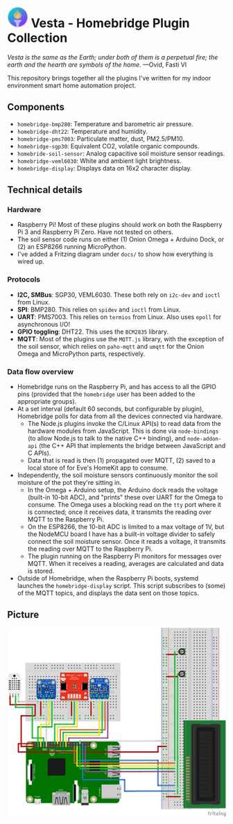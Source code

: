 # <img src="/docs/icon/icon.png?raw=true" height="48"> Vesta - Homebridge Plugin Collection

*Vesta is the same as the Earth; under both of them is a perpetual fire; the earth and the hearth are symbols of the home.*
—Ovid, Fasti VI

This repository brings together all the plugins I've written for my indoor environment smart home automation project.

## Components
- `homebridge-bmp280`: Temperature and barometric air pressure.
- `homebridge-dht22`: Temperature and humidity.
- `homebridge-pms7003`: Particulate matter, dust, PM2.5/PM10.
- `homebridge-sgp30`: Equivalent CO2, volatile organic compounds.
- `homebride-soil-sensor`: Analog capacitive soil moisture sensor readings.
- `homebridge-veml6030`: White and ambient light brightness.
- `homebridge-display`: Displays data on 16x2 character display.

## Technical details
### Hardware
- Raspberry Pi! Most of these plugins should work on both the Raspberry Pi 3 and Raspberry Pi Zero. Have not tested on others.
- The soil sensor code runs on either (1) Onion Omega + Arduino Dock, or (2) an ESP8266 running MicroPython.
- I've added a Fritzing diagram under `docs/` to show how everything is wired up.

### Protocols
- **I2C, SMBus**: SGP30, VEML6030. These both rely on `i2c-dev` and `ioctl` from Linux.
- **SPI**: BMP280. This relies on `spidev` and `ioctl` from Linux.
- **UART**: PMS7003. This relies on `termios` from Linux. Also uses `epoll` for asynchronous I/O!
- **GPIO toggling**: DHT22. This uses the `BCM2835` library.
- **MQTT**: Most of the plugins use the `MQTT.js` library, with the exception of the soil sensor, which relies on `paho-mqtt` and `umqtt` for the Onion Omega and MicroPython parts, respectively.

### Data flow overview
- Homebridge runs on the Raspberry Pi, and has access to all the GPIO pins (provided that the `homebridge` user has been added to the appropriate groups).
- At a set interval (default 60 seconds, but configurable by plugin), Homebridge polls for data from all the devices connected via hardware.
    - The Node.js plugins invoke the C/Linux API(s) to read data from the hardware modules from JavaScript. This is done via `node-bindings` (to allow Node.js to talk to the native C++ binding), and `node-addon-api` (the C++ API that implements the bridge between JavaScript and C APIs).
    - Data that is read is then (1) propagated over MQTT, (2) saved to a local store of for Eve's HomeKit app to consume.
- Independently, the soil moisture sensors continuously monitor the soil moisture of the pot they're sitting in.
    - In the Omega + Arduino setup, the Arduino dock reads the voltage (built-in 10-bit ADC), and "prints" these over UART for the Omega to consume. The Omega uses a blocking read on the `tty` port where it is connected; once it receives data, it transmits the reading over MQTT to the Raspberry Pi.
    - On the ESP8266, the 10-bit ADC is limited to a max voltage of 1V, but the NodeMCU board I have has a built-in voltage divider to safely connect the soil moisture sensor. Once it reads a voltage, it transmits the reading over MQTT to the Raspberry Pi.
    - The plugin running on the Raspberry Pi monitors for messages over MQTT. When it receives a reading, averages are calculated and data is stored.
- Outside of Homebridge, when the Raspberry Pi boots, systemd launches the `homebridge-display` script. This script subscribes to (some) of the MQTT topics, and displays the data sent on those topics.

## Picture
<img src="/docs/fritzing/vesta.png?raw=true">

